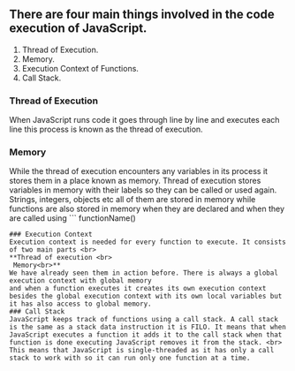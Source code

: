 ## There are four main things involved in the code execution of JavaScript.
1. Thread of Execution.
2. Memory.
3. Execution Context of Functions.
4. Call Stack.

### Thread of Execution
When JavaScript runs code it goes through line by line and executes each line this process is known as the thread of execution.
### Memory
While the thread of execution encounters any variables in its process it stores them in a place known as memory. Thread of execution stores variables in memory with their labels so they can be called or used again.<br>
Strings, integers, objects etc all of them are stored in memory while functions are also stored in memory when they are declared and when they are called using ```
functionName()
``` they run code that was stored in memory.
### Execution Context
Execution context is needed for every function to execute. It consists of two main parts <br>
**Thread of execution <br>
 Memory<br>**
We have already seen them in action before. There is always a global execution context with global memory
and when a function executes it creates its own execution context besides the global execution context with its own local variables but it has also access to global memory.
### Call Stack
JavaScript keeps track of functions using a call stack. A call stack is the same as a stack data instruction it is FILO. It means that when JavaScript executes a function it adds it to the call stack when that function is done executing JavaScript removes it from the stack. <br>
This means that JavaScript is single-threaded as it has only a call stack to work with so it can run only one function at a time.

